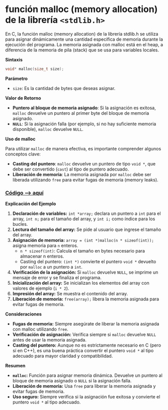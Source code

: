 # función malloc (memory allocation) de la librería `<stdlib.h>` 

En C, la función malloc (memory allocation) de la librería stdlib.h se utiliza para asignar dinámicamente una cantidad específica de memoria durante la ejecución del programa. La memoria asignada con malloc está en el heap, a diferencia de la memoria de pila (stack) que se usa para variables locales.

**Sintaxis**

```c
void* malloc(size_t size);
```

**Parámetro**

- `size`: Es la cantidad de bytes que deseas asignar.

**Valor de Retorno**

- **Puntero al bloque de memoria asignado**: Si la asignación es exitosa, `malloc` devuelve un puntero al primer byte del bloque de memoria asignado.
- **`NULL`**: Si la asignación falla (por ejemplo, si no hay suficiente memoria disponible), `malloc` devuelve `NULL`.

**Uso de malloc**

Para utilizar `malloc` de manera efectiva, es importante comprender algunos conceptos clave:

- **Casting del puntero**: `malloc` devuelve un puntero de tipo `void *`, que debe ser convertido (`cast`) al tipo de puntero adecuado.
- **Liberación de memoria**: La memoria asignada por `malloc` debe ser liberada utilizando `free` para evitar fugas de memoria (memory leaks).

### [Código --> aquí](./malloc.c)

**Explicación del Ejemplo**

1. **Declaración de variables:** `int *array;` declara un puntero a `int` para el array, `int n;` para el tamaño del array, y `int i;` como índice para los bucles.
2. **Lectura del tamaño del array:** Se pide al usuario que ingrese el tamaño del array.
3. **Asignación de memoria:** `array = (int *)malloc(n * sizeof(int));` asigna memoria para `n` enteros.
    - `n * sizeof(int)`: Calcula el tamaño en bytes necesario para almacenar n enteros.
    - Casting del puntero: `(int *)` convierte el puntero `void *` devuelto por `malloc` a un puntero a `int`.
4. **Verificación de la asignación:** Si `malloc` devuelve `NULL`, se imprime un mensaje de error y se finaliza el programa.
5. **Inicialización del array:** Se inicializan los elementos del array con valores de ejemplo (`i * 2`).
6. **Impresión del array:** Se muestra el contenido del array.
7. **Liberación de memoria:** `free(array);` libera la memoria asignada para evitar fugas de memoria.

**Consideraciones**

- **Fugas de memoria:** Siempre asegúrate de liberar la memoria asignada con malloc utilizando `free`.
- **Verificación de asignación:** Verifica siempre si `malloc` devuelve `NULL` antes de usar la memoria asignada.
- **Casting del puntero:** Aunque no es estrictamente necesario en C (pero sí en C++), es una buena práctica convertir el puntero `void *` al tipo adecuado para mayor claridad y compatibilidad.

**Resumen**
- **`malloc`:** Función para asignar memoria dinámica. Devuelve un puntero al bloque de memoria asignado o `NULL` si la asignación falla.
- **Liberación de memoria:** Usa `free` para liberar la memoria asignada y evitar fugas de memoria.
- **Uso seguro:** Siempre verifica si la asignación fue exitosa y convierte el puntero `void *` al tipo adecuado.